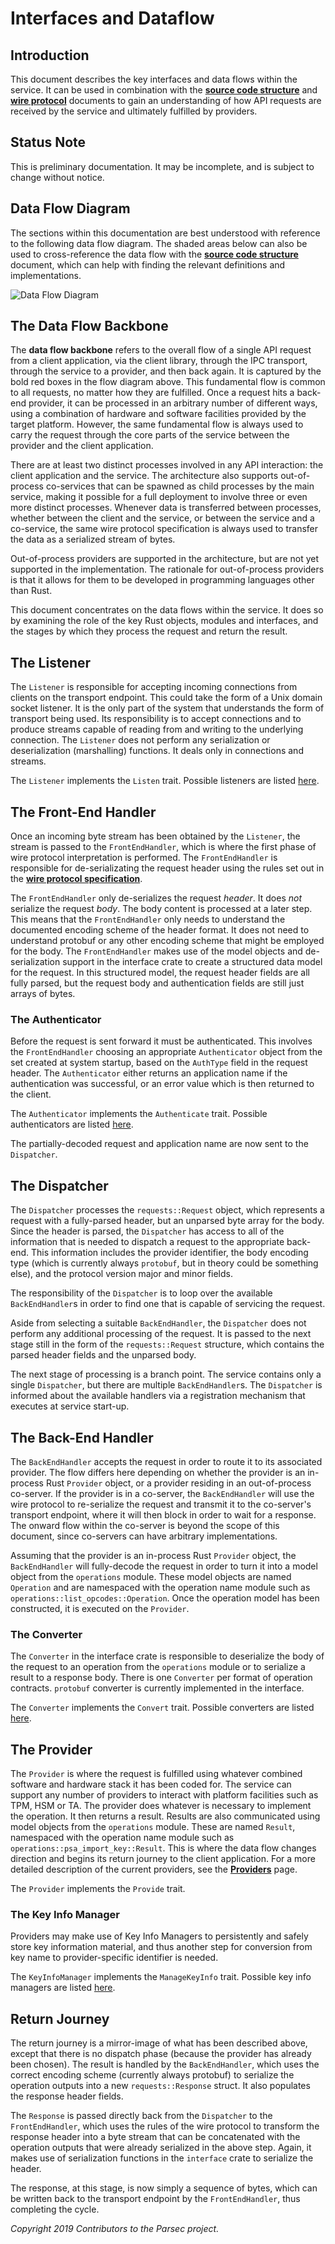 # Interfaces and Dataflow

## Introduction

This document describes the key interfaces and data flows within the service. It can be used in
combination with the [**source code structure**](source_code_structure.md) and [**wire
protocol**](../parsec_client/wire_protocol.md) documents to gain an understanding of how API
requests are received by the service and ultimately fulfilled by providers.

## Status Note

This is preliminary documentation. It may be incomplete, and is subject to change without notice.

## Data Flow Diagram

The sections within this documentation are best understood with reference to the following data flow
diagram. The shaded areas below can also be used to cross-reference the data flow with the [**source
code structure**](source_code_structure.md) document, which can help with finding the relevant
definitions and implementations.

![Data Flow Diagram](diagrams/interfaces_and_dataflow.png)

## The Data Flow Backbone

The **data flow backbone** refers to the overall flow of a single API request from a client
application, via the client library, through the IPC transport, through the service to a provider,
and then back again. It is captured by the bold red boxes in the flow diagram above. This
fundamental flow is common to all requests, no matter how they are fulfilled. Once a request hits a
back-end provider, it can be processed in an arbitrary number of different ways, using a combination
of hardware and software facilities provided by the target platform. However, the same fundamental
flow is always used to carry the request through the core parts of the service between the provider
and the client application.

There are at least two distinct processes involved in any API interaction: the client application
and the service. The architecture also supports out-of-process co-services that can be spawned as
child processes by the main service, making it possible for a full deployment to involve three or
even more distinct processes. Whenever data is transferred between processes, whether between the
client and the service, or between the service and a co-service, the same wire protocol
specification is always used to transfer the data as a serialized stream of bytes.

Out-of-process providers are supported in the architecture, but are not yet supported in the
implementation. The rationale for out-of-process providers is that it allows for them to be
developed in programming languages other than Rust.

This document concentrates on the data flows within the service. It does so by examining the role of
the key Rust objects, modules and interfaces, and the stages by which they process the request and
return the result.

## The Listener

The `Listener` is responsible for accepting incoming connections from clients on the transport
endpoint. This could take the form of a Unix domain socket listener. It is the only part of the
system that understands the form of transport being used. Its responsibility is to accept
connections and to produce streams capable of reading from and writing to the underlying connection.
The `Listener` does not perform any serialization or deserialization (marshalling) functions. It
deals only in connections and streams.

The `Listener` implements the `Listen` trait. Possible listeners are listed [here](listeners.md).

## The Front-End Handler

Once an incoming byte stream has been obtained by the `Listener`, the stream is passed to the
`FrontEndHandler`, which is where the first phase of wire protocol interpretation is performed. The
`FrontEndHandler` is responsible for de-serializating the request header using the rules set out in
the [**wire protocol specification**](../parsec_client/wire_protocol.md).

The `FrontEndHandler` only de-serializes the request *header*. It does *not* serialize the request
*body*. The body content is processed at a later step. This means that the `FrontEndHandler` only
needs to understand the documented encoding scheme of the header format. It does not need to
understand protobuf or any other encoding scheme that might be employed for the body. The
`FrontEndHandler` makes use of the model objects and de-serialization support in the interface crate
to create a structured data model for the request. In this structured model, the request header
fields are all fully parsed, but the request body and authentication fields are still just arrays of
bytes.

### The Authenticator

Before the request is sent forward it must be authenticated. This involves the `FrontEndHandler`
choosing an appropriate `Authenticator` object from the set created at system startup, based on the
`AuthType` field in the request header. The `Authenticator` either returns an application name if
the authentication was successful, or an error value which is then returned to the client.

The `Authenticator` implements the `Authenticate` trait. Possible authenticators are listed
[here](authenticators.md).

The partially-decoded request and application name are now sent to the `Dispatcher`.

## The Dispatcher

The `Dispatcher` processes the `requests::Request` object, which represents a request with a
fully-parsed header, but an unparsed byte array for the body. Since the header is parsed, the
`Dispatcher` has access to all of the information that is needed to dispatch a request to the
appropriate back-end. This information includes the provider identifier, the body encoding type
(which is currently always `protobuf`, but in theory could be something else), and the protocol
version major and minor fields.

The responsibility of the `Dispatcher` is to loop over the available `BackEndHandler`s in order to
find one that is capable of servicing the request.

Aside from selecting a suitable `BackEndHandler`, the `Dispatcher` does not perform any additional
processing of the request. It is passed to the next stage still in the form of the
`requests::Request` structure, which contains the parsed header fields and the unparsed body.

The next stage of processing is a branch point. The service contains only a single `Dispatcher`, but
there are multiple `BackEndHandler`s. The `Dispatcher` is informed about the available handlers via
a registration mechanism that executes at service start-up.

## The Back-End Handler

The `BackEndHandler` accepts the request in order to route it to its associated provider. The flow
differs here depending on whether the provider is an in-process Rust `Provider` object, or a
provider residing in an out-of-process co-server. If the provider is in a co-server, the
`BackEndHandler` will use the wire protocol to re-serialize the request and transmit it to the
co-server's transport endpoint, where it will then block in order to wait for a response. The onward
flow within the co-server is beyond the scope of this document, since co-servers can have arbitrary
implementations.

Assuming that the provider is an in-process Rust `Provider` object, the `BackEndHandler` will
fully-decode the request in order to turn it into a model object from the `operations` module. These
model objects are named `Operation` and are namespaced with the operation name module such as
`operations::list_opcodes::Operation`. Once the operation model has been constructed, it is executed
on the `Provider`.

### The Converter

The `Converter` in the interface crate is responsible to deserialize the body of the request to an
operation from the `operations` module or to serialize a result to a response body. There is one
`Converter` per format of operation contracts. `protobuf` converter is currently implemented in the
interface.

The `Converter` implements the `Convert` trait. Possible converters are listed
[here](converters.md).

## The Provider

The `Provider` is where the request is fulfilled using whatever combined software and hardware stack
it has been coded for. The service can support any number of providers to interact with platform
facilities such as TPM, HSM or TA. The provider does whatever is necessary to implement the
operation. It then returns a result. Results are also communicated using model objects from the
`operations` module. These are named `Result`, namespaced with the operation name module such as
`operations::psa_import_key::Result`. This is where the data flow changes direction and begins its
return journey to the client application. For a more detailed description of the current providers,
see the [**Providers**](providers.md) page.

The `Provider` implements the `Provide` trait.

### The Key Info Manager

Providers may make use of Key Info Managers to persistently and safely store key information
material, and thus another step for conversion from key name to provider-specific identifier is
needed.

The `KeyInfoManager` implements the `ManageKeyInfo` trait. Possible key info managers are listed
[here](key_info_managers.md).

## Return Journey

The return journey is a mirror-image of what has been described above, except that there is no
dispatch phase (because the provider has already been chosen). The result is handled by the
`BackEndHandler`, which uses the correct encoding scheme (currently always protobuf) to serialize
the operation outputs into a new `requests::Response` struct. It also populates the response header
fields.

The `Response` is passed directly back from the `Dispatcher` to the `FrontEndHandler`, which uses
the rules of the wire protocol to transform the response header into a byte stream that can be
concatenated with the operation outputs that were already serialized in the above step. Again, it
makes use of serialization functions in the `interface` crate to serialize the header.

The response, at this stage, is now simply a sequence of bytes, which can be written back to the
transport endpoint by the `FrontEndHandler`, thus completing the cycle.

*Copyright 2019 Contributors to the Parsec project.*
